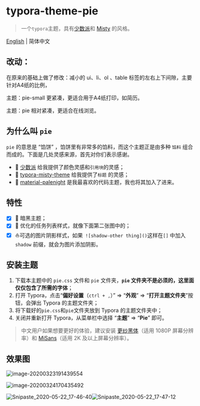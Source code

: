 # typora-theme-pie

> 一个`typora`主题，具有[少数派](http://www.sspai.com)和 [Misty](https://github.com/etigerstudio/typora-misty-theme) 的风格。

[English](./README.md) | 简体中文

## 改动：

在原来的基础上做了修改：减小的 ui、li、ol 、table 标签的左右上下间隙，主要针对A4纸的比例，

主题：pie-small 更紧凑，更适合用于A4纸打印，如简历。

主题：pie 相对紧凑，更适合在线浏览。

## 为什么叫 `pie`

`pie` 的意思是 “馅饼” ，馅饼里有非常多的馅料，而这个主题正是由多种 `馅料` 组合而成的。下面是几处灵感来源，首先对你们表示感谢。

- :ghost: ​[少数派](http://www.sspai.com) 给我提供了颜色灵感和`引用块`的灵感；
- :tada: [typora-misty-theme](https://github.com/etigerstudio/typora-misty-theme) 给我提供了`标题` 的灵感；
- :beers: ​[material-palenight](https://codemirror.net/theme/material-palenight.css) 是我最喜欢的代码主题，我也将其加入了进来。

## 特性

- [x]  :baby_chick: 暗黑主题；
- [x]  :rocket: 优化的任务列表样式，就像下面第二张图中的；
- [x]  :sailboat: ​可选的图片阴影样式，如果` ![shadow-other thing]()`这样在`[]` 中加入`shadow` 前缀，就会为图片添加阴影。

## 安装主题

1. 下载本主题中的 `pie.css` 文件和 `pie` 文件夹，**`pie` 文件夹不是必须的，这里面仅仅包含了所需的字体**；
2. 打开 Typora，点击“**偏好设置**（`ctrl + ,`）” => “**外观**” => “**打开主题文件夹**”按钮，会弹出 Typora 的主题文件夹；
3. 将下载好的`pie.css`和`pie`文件夹放到 Typora 的主题文件夹中；
4. 关闭并重新打开 Typora，从菜单栏中选择 “**主题**” => “**Pie**” 即可。

> 中文用户如果想要更好的体验，建议安装 [更纱黑体](https://github.com/be5invis/Sarasa-Gothic)（适用 1080P 屏幕分辨率）和 [MiSans](https://cdn.cnbj1.fds.api.mi-img.com/vipmlmodel/font/MiSans/MiSans.zip)（适用 2K 及以上屏幕分辨率）。

## 效果图

![image-20200323191439554](README_CN.assets/image-20200323191439554.png)

![image-20200324170435492](README_CN.assets/image-20200324170435492.png)

![Snipaste_2020-05-22_17-46-40](README_CN.assets/Snipaste_2020-05-22_17-46-40.png)![Snipaste_2020-05-22_17-47-12](README_CN.assets/Snipaste_2020-05-22_17-47-12.png)
